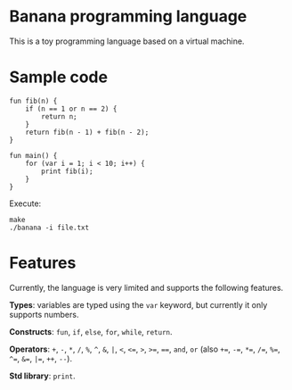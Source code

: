 # Banana programming language

This is a toy programming language based on a virtual machine.

# Sample code

```
fun fib(n) {
    if (n == 1 or n == 2) {
        return n;
    }
    return fib(n - 1) + fib(n - 2);
}

fun main() {
    for (var i = 1; i < 10; i++) {
        print fib(i);
    }
}
```

Execute:

```
make
./banana -i file.txt
```

# Features

Currently, the language is very limited and supports the following features.

**Types**: variables are typed using the `var` keyword, but currently it only supports numbers.

**Constructs**: `fun`, `if`, `else`, `for`, `while`, `return`.

**Operators**: `+`, `-`, `*`, `/`, `%`, `^`, `&`, `|`, `<`, `<=`, `>`, `>=`, `==`, `and`, `or` (also `+=`, `-=`, `*=`, `/=`, `%=`, `^=`, `&=`, `|=`, `++`, `--`).

**Std library**: `print`.
